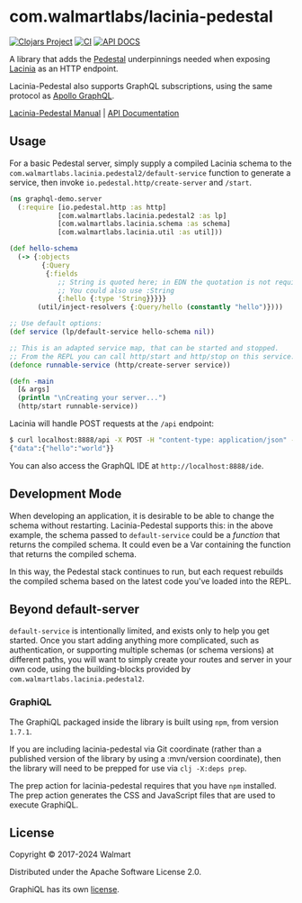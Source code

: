 # com.walmartlabs/lacinia-pedestal

[![Clojars Project](https://img.shields.io/clojars/v/com.walmartlabs/lacinia-pedestal.svg)](https://clojars.org/com.walmartlabs/lacinia-pedestal)
[![CI](https://github.com/walmartlabs/lacinia-pedestal/actions/workflows/config.yml/badge.svg)](https://github.com/walmartlabs/lacinia-pedestal/actions/workflows/config.yml)
[![API DOCS](https://cljdoc.org/badge/com.walmartlabs/lacinia-pedestal)](https://cljdoc.org/d/com.walmartlabs/lacinia-pedestal)

A library that adds the
[Pedestal](https://github.com/pedestal/pedestal) underpinnings needed when exposing
[Lacinia](https://github.com/walmartlabs/lacinia) as an HTTP endpoint.

Lacinia-Pedestal also supports GraphQL subscriptions, using the same protocol
as [Apollo GraphQL](https://github.com/apollographql/subscriptions-transport-ws).

[Lacinia-Pedestal Manual](http://lacinia-pedestal.readthedocs.io/en/latest/) |
[API Documentation](http://walmartlabs.github.io/apidocs/lacinia-pedestal/)

## Usage

For a basic Pedestal server, simply supply a compiled Lacinia schema to
the `com.walmartlabs.lacinia.pedestal2/default-service` function to
generate a service, then invoke `io.pedestal.http/create-server` and `/start`.

```clojure
(ns graphql-demo.server
  (:require [io.pedestal.http :as http]
            [com.walmartlabs.lacinia.pedestal2 :as lp]
            [com.walmartlabs.lacinia.schema :as schema]
            [com.walmartlabs.lacinia.util :as util]))

(def hello-schema 
  (-> {:objects 
        {:Query
         {:fields
            ;; String is quoted here; in EDN the quotation is not required 
            ;; You could also use :String
            {:hello {:type 'String}}}}}
       (util/inject-resolvers {:Query/hello (constantly "hello")})))

;; Use default options:
(def service (lp/default-service hello-schema nil))

;; This is an adapted service map, that can be started and stopped.
;; From the REPL you can call http/start and http/stop on this service:
(defonce runnable-service (http/create-server service))

(defn -main
  [& args]
  (println "\nCreating your server...")
  (http/start runnable-service))
```

Lacinia will handle POST requests at the `/api` endpoint:

```bash
$ curl localhost:8888/api -X POST -H "content-type: application/json" -d '{"query": "{ hello }"}'
{"data":{"hello":"world"}}
```

You can also access the GraphQL IDE at `http://localhost:8888/ide`.

## Development Mode

When developing an application, it is desirable to be able to change the schema
without restarting.
Lacinia-Pedestal supports this: in the above example, the schema passed to
`default-service` could be a _function_ that returns the compiled schema.
It could even be a Var containing the function that returns the compiled schema.

In this way, the Pedestal stack continues to run, but each request rebuilds
the compiled schema based on the latest code you've loaded into the REPL.

## Beyond default-server

`default-service` is intentionally limited, and exists only to help you get started.
Once you start adding anything more complicated, such as authentication, or supporting
multiple schemas (or schema versions) at different paths, 
you will want to simply create your routes and server in your own code,
using the building-blocks provided by `com.walmartlabs.lacinia.pedestal2`.

### GraphiQL

The GraphiQL packaged inside the library is built using `npm`, from
version `1.7.1`.

If you are including lacinia-pedestal via Git coordinate (rather than a published version
of the library by using a :mvn/version coordinate), then the library will need to be prepped for use 
via `clj -X:deps prep`.
 
The prep action for lacinia-pedestal requires that you have `npm` installed.  
The prep action generates the CSS and JavaScript files that are used
to execute GraphiQL.

## License

Copyright © 2017-2024 Walmart

Distributed under the Apache Software License 2.0.

GraphiQL has its own [license](https://raw.githubusercontent.com/graphql/graphiql/master/LICENSE).
